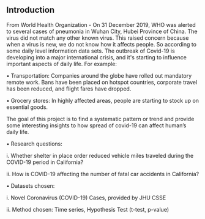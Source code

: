 ## Introduction  

From World Health Organization - On 31 December 2019, WHO was alerted to several cases of pneumonia in Wuhan City, Hubei Province of China. The virus did not match any other known virus. This raised concern because when a virus is new, we do not know how it affects people. So according to some daily level information data sets. The outbreak of Covid-19 is developing into a major international crisis, and it's starting to influence important aspects of daily life. For example:

•	Transportation: Companies around the globe have rolled out mandatory remote work. Bans have been placed on hotspot countries, corporate travel has been reduced, and flight fares have dropped.

•	Grocery stores: In highly affected areas, people are starting to stock up on essential goods.

The goal of this project is to find a systematic pattern or trend and provide some interesting insights to how spread of covid-19 can affect human’s daily life. 

•	Research questions:

i. Whether shelter in place order reduced vehicle miles traveled during the COVID-19 period in California?

ii. How is COVID-19 affecting the number of fatal car accidents in California? 

•	Datasets chosen:

i. Novel Coronavirus (COVID-19) Cases, provided by JHU CSSE

ii. Method chosen: Time series, Hypothesis Test (t-test, p-value)

